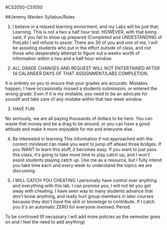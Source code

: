 #CS2050-CS1050

##Jeremy Warden Syllabus/Rules

1. I believe in a relaxed learning enviorment, and my Labs will be just that: Learning.  This is not a two a half hour test.
  HOWEVER, with that being said, if you fail to show up prepared (Completed and UNDESTANDING of PreLab) I will refuse to assist. There are 30 of you and one of me, I will be assisting students who put in the effort outside of class, and not those who desperately attempt to figure out a weeks worth of information within a two and a half hour window.

2. ALL GRADE CHANGES AND REQUEST WILL NOT ENTERTAINED AFTER 14 CALANDER DAYS OF THAT ASSIGNMENT/LABS COMPLETION.

  It is entirely on you to ensure that your grades are accurate.  Mistakes happen, I have occasionally missed a students submission, or entered the wrong grade.  Even if it is my mistakte, you need to be an advicate for youself and take care of any mistake within that two week window.

3. HAVE FUN

  No seriously, we are all paying thousands of dollars to be here.  You can waste that money and be a drag to be around, or you can have a good attitude and make it more enjoyable for me and everyone else.


4. Be interested in learning
  This information if not approached with the correct mindeset can make you want to jump off atleast three bridges.  If you WANT to learn this stuff, it becomes easy.  If you want to just pass this class, it's going to take more time to play catch up, and I won't assist students playing catch up.  Use me as a resource, but I fully intend you take time each and every week to understand the topics we are discussing.  

5. I WILL CATCH YOU CHEATING
  I personally have control over anything and everything with this lab.  I can promise you, I will not let you get away with cheating.  I have seen way to many students advance that don't know anything, and really hurt group members in later courses because they don't have the skill or knowlege to contribute.  If I catch you it's an automatic ZERO for everyone involved. Period.


To be continued (If necassary I will add more policies as the semester goes on and I feel the need to add anything)
